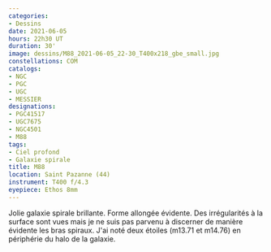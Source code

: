 ```yaml
---
categories:
- Dessins
date: 2021-06-05
hours: 22h30 UT
duration: 30'
image: dessins/M88_2021-06-05_22-30_T400x218_gbe_small.jpg
constellations: COM
catalogs:
- NGC
- PGC
- UGC
- MESSIER
designations:
- PGC41517
- UGC7675
- NGC4501
- M88
tags:
- Ciel profond
- Galaxie spirale
title: M88
location: Saint Pazanne (44)
instrument: T400 f/4.3
eyepiece: Ethos 8mm
---
```

Jolie galaxie spirale brillante. Forme allongée évidente. Des irrégularités à la surface sont vues mais je ne suis pas parvenu à discerner de manière évidente les bras spiraux. J'ai noté deux étoiles (m13.71 et m14.76) en périphérie du halo de la galaxie.
